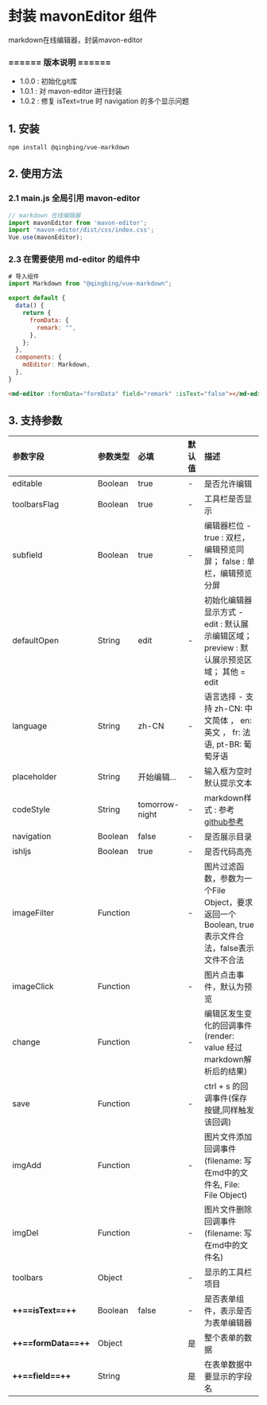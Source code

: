 # 封装 mavonEditor 组件
markdown在线编辑器，封装mavon-editor

### ====== 版本说明 ======
- 1.0.0 : 初始化git库
- 1.0.1 : 对 mavon-editor 进行封装
- 1.0.2 : 修复 isText=true 时 navigation 的多个显示问题

## 1. 安装
```
npm install @qingbing/vue-markdown
```

## 2. 使用方法
### 2.1 main.js 全局引用 mavon-editor
```js
// markdown 在线编辑器
import mavonEditor from 'mavon-editor';
import 'mavon-editor/dist/css/index.css';
Vue.use(mavonEditor);
```

### 2.3 在需要使用 md-editor 的组件中
```js
# 导入组件
import Markdown from "@qingbing/vue-markdown";

export default {
  data() {
    return {
      fromData: {
        remark: "",
      },
    };
  },
  components: {
    mdEditor: Markdown,
  },
}
```
```html
<md-editor :formData="formData" field="remark" :isText="false"></md-editor>
```

## 3. 支持参数

| 参数字段 | 参数类型 | 必填  | 默认值 | 描述 |
|:--|:--|:--|:--|:--|
| editable | Boolean | true | - | 是否允许编辑 |
| toolbarsFlag | Boolean | true  | - | 工具栏是否显示 |
| subfield | Boolean | true  | - | 编辑器栏位 - true : 双栏，编辑预览同屏； false : 单栏，编辑预览分屏 |
| defaultOpen | String | edit  | - | 初始化编辑器显示方式 - edit : 默认展示编辑区域； preview : 默认展示预览区域； 其他 = edit |
| language | String | zh-CN  | - | 语言选择 - 支持 zh-CN: 中文简体 ， en: 英文 ， fr: 法语, pt-BR: 葡萄牙语 |
| placeholder | String | 开始编辑...  | - | 输入框为空时默认提示文本 |
| codeStyle | String | tomorrow-night  | - | markdown样式 : 参考 [github参考](https://github.com/hinesboy/mavonEditor/blob/master/src/lib/core/hljs/lang.hljs.css.js) |
| navigation | Boolean | false  | - | 是否展示目录 |
| ishljs | Boolean | true  | - | 是否代码高亮 |
| imageFilter | Function |   | - | 图片过滤函数，参数为一个File Object，要求返回一个Boolean, true表示文件合法，false表示文件不合法 |
| imageClick | Function |   | - | 图片点击事件，默认为预览 |
| change | Function |   | - | 编辑区发生变化的回调事件(render: value 经过markdown解析后的结果) |
| save | Function |   | - | ctrl + s 的回调事件(保存按键,同样触发该回调) |
| imgAdd | Function |   | - | 图片文件添加回调事件(filename: 写在md中的文件名, File: File Object) |
| imgDel | Function |   | - | 图片文件删除回调事件(filename: 写在md中的文件名) |
| toolbars | Object |   | - | 显示的工具栏项目 |
| **++==isText==++** | Boolean | false  | - | 是否表单组件，表示是否为表单编辑器 |
| **++==formData==++** | Object |  | 是 | 整个表单的数据 |
| **++==field==++** | String |  | 是 | 在表单数据中要显示的字段名 |
